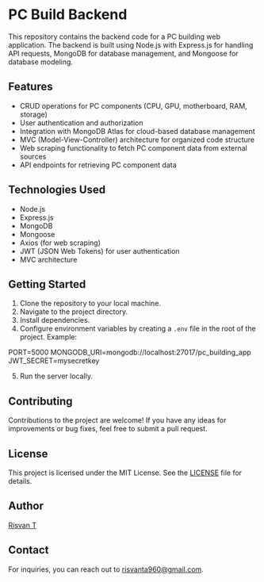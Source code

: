 # PC Build Backend

This repository contains the backend code for a PC building web application. The backend is built using Node.js with Express.js for handling API requests, MongoDB for database management, and Mongoose for database modeling.

## Features

- CRUD operations for PC components (CPU, GPU, motherboard, RAM, storage)
- User authentication and authorization
- Integration with MongoDB Atlas for cloud-based database management
- MVC (Model-View-Controller) architecture for organized code structure
- Web scraping functionality to fetch PC component data from external sources
- API endpoints for retrieving PC component data

## Technologies Used

- Node.js
- Express.js
- MongoDB
- Mongoose
- Axios (for web scraping)
- JWT (JSON Web Tokens) for user authentication
- MVC architecture

## Getting Started

1. Clone the repository to your local machine.
2. Navigate to the project directory.
3. Install dependencies.
4. Configure environment variables by creating a `.env` file in the root of the project. Example:

PORT=5000
MONGODB_URI=mongodb://localhost:27017/pc_building_app
JWT_SECRET=mysecretkey

5. Run the server locally.

## Contributing

Contributions to the project are welcome! If you have any ideas for improvements or bug fixes, feel free to submit a pull request.

## License

This project is licensed under the MIT License. See the [LICENSE](LICENSE) file for details.

## Author

[Risvan T](https://github.com/RisvanBCA2022)

## Contact

For inquiries, you can reach out to [risvanta960@gmail.com](mailto:risvanta960@gmail.com).
